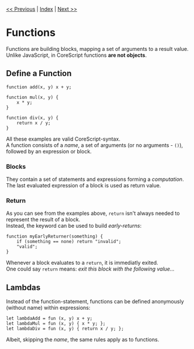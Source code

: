 [<< Previous](./tables.md) | [Index](./index.md) | [Next >>](./operators.md)

# Functions

Functions are building blocks, mapping a set of arguments to a result value.  
Unlike JavaScript, in CoreScript functions **are not objects**.  

## Define a Function

```corescript
function add(x, y) x + y;

function mul(x, y) {
    x * y;
}

function div(x, y) {
    return x / y;
}
```

All these examples are valid CoreScript-syntax.  
A function consists of a *name*, a set of arguments (or no arguments - `()`), followed by an expression or block.  

### Blocks

They contain a set of statements and expressions forming a *computation*.  
The last evaluated expression of a block is used as return value.  

### Return

As you can see from the examples above, `return` isn't always needed to represent the result of a block.  
Instead, the keyword can be used to build *early-returns*:

```corescript
function myEarlyReturner(something) {
    if (something == none) return "invalid";
    "valid";
}
``` 

Whenever a block evaluates to a `return`, it is immediatly exited.  
One could say `return` means: *exit this block with the following value...*

## Lambdas

Instead of the function-statement, functions can be defined anonymously (without name) within expressions:

```corescript
let lambdaAdd = fun (x, y) x + y;
let lambdaMul = fun (x, y) { x * y; };
let lambdaDiv = fun (x, y) { return x / y; };
```

Albeit, skipping the *name*, the same rules apply as to functions.